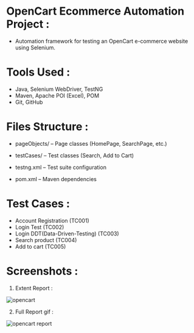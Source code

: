 # OpenCart Ecommerce Automation Project :  
- Automation framework for testing an OpenCart e-commerce website using Selenium.  

# Tools Used :  
- Java, Selenium WebDriver, TestNG    
- Maven, Apache POI (Excel), POM  
- Git, GitHub  

# Files Structure :  
- pageObjects/ – Page classes (HomePage, SearchPage, etc.)  

- testCases/ – Test classes (Search, Add to Cart)  

- testng.xml – Test suite configuration  

- pom.xml – Maven dependencies  

# Test Cases :  
- Account Registration (TC001)
- Login Test (TC002)  
- Login DDT(Data-Driven-Testing) (TC003)  
- Search product (TC004)
- Add to cart (TC005)

# Screenshots :  

 1. Extent Report :  

![opencart](https://github.com/user-attachments/assets/a2b3d247-cc00-4755-8896-9b2447ee7a1b)  

2. Full Report gif :
 
![opencart report](https://github.com/user-attachments/assets/3aec25dc-551e-43dd-84ab-9e4b9b91bf0d)


